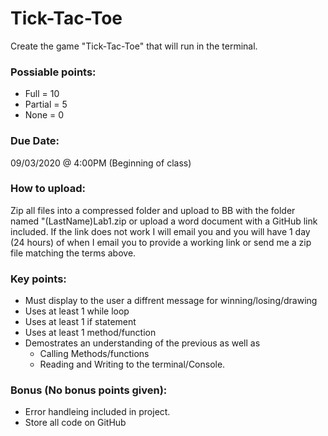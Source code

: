 # Tick-Tac-Toe

Create the game "Tick-Tac-Toe" that will run in the terminal.

### Possiable points:
* Full = 10
* Partial = 5
* None = 0

### Due Date:
09/03/2020 @ 4:00PM (Beginning of class)

### How to upload:
Zip all files into a compressed folder and upload to BB with the folder named "(LastName)Lab1.zip or upload a word document with a GitHub link included. If the link does not work I will email you and you will have 1 day (24 hours) of when I email you to provide a working link or send me a zip file matching the terms above.

### Key points:
* Must display to the user a diffrent message for winning/losing/drawing
* Uses at least 1 while loop
* Uses at least 1 if statement
* Uses at least 1 method/function
* Demostrates an understanding of the previous as well as 
    * Calling Methods/functions
    * Reading and Writing to the terminal/Console.

### Bonus (No bonus points given):
* Error handleing included in project.
* Store all code on GitHub